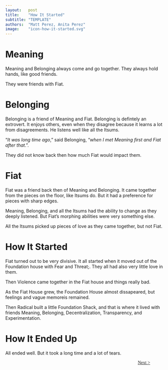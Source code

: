 ```yaml
---
layout:   post
title:    "How It Started"
subtitle: "TEMPLATE"
authors:  "Matt Perez, Anita Perez"
image:    "icon-how-it-started.svg"
---
```


<div style='display:none; '>
 <p>Meaning is wat you would a deep introvert.</p>
</div>

<h1>Meaning</h1>
 <p>Meaning and Belonging always come and go together. They always hold hands, like good friends.</p>
 <p>They were friends with Fiat.</p>

<h1>Belonging</h1>
 <p>Belonging is a friend of Meaning and Fiat. Belonging is defintely an extrovert. It enjoys others, even when they disagree because it learns a lot from disagreements. He listens well like all the Itsums.</p>
 <p>&ldquo;<em>It was long time ago</em>,&rdquo; said Belonging, &ldquo;<em>when I met Meaning first and Fiat after that</em>.&rdquo;.</p>
 <p>They did not know back then how much Fiat would impact them.</p>

<h1>Fiat</h1>
 <p>Fiat was a friend back then of Meaning and Belonging. It came together from the pieces on the floor, like Itsums do. But it had a preference for pieces with sharp edges.</p>
 <p>Meaning, Belonging, and all the Itsums had the ability to change as they deeply listened. But Fiat&rsquo;s morphing abilities were very something else.
 <p>All the Itsums picked up pieces of love as they came together, but not Fiat.</p>

<h1>How It Started</h1>
 <p>Fiat turned out to be very divisive. It all started when it moved out of the Foundation house with Fear and Threat;. They all had also very little love in them.</p>
 <p>Then Violence came together in the Fiat house and things really bad.</p>
 <p>As the Fiat House grew, the Foundation House almost dissapeared, but feelings and vague memoreis remained.</p>
 <p>Then Radical built a little Foundation Shack, and that is where it lived with friends Meaning, Belonging, Decentralization, Transparency, and Experimentation.</p>

<h1>How It Ended Up</h1>
 <p>All ended well. But it took a long time and a lot of tears.</p>

<div style="margin-bottom:1in; width:80%; padding:0 10%; font-family: American Typewriter, serif; ">
 <span style="float:right; "><a href="https://radicalcompanies.com/2024/08/05/how-it-went">Next &gt;</a></span>
</div>